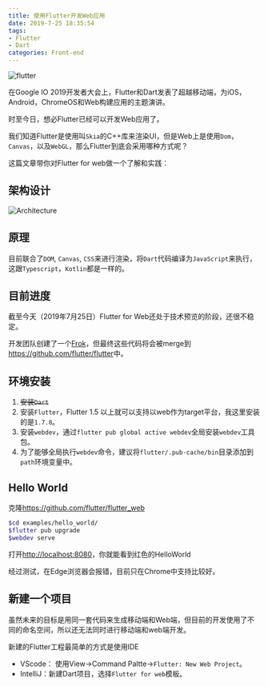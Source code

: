 ```yaml
---
title: 使用Flutter开发Web应用
date: 2019-7-25 18:35:54
tags:
- Flutter
- Dart
categories: Front-end
---
```


![flutter](https://flutter.dev/assets/flutter-lockup-4cb0ee072ab312e59784d9fbf4fb7ad42688a7fdaea1270ccf6bbf4f34b7e03f.svg)

在Google IO 2019开发者大会上，Flutter和Dart发表了超越移动端，为iOS，Android，ChromeOS和Web构建应用的主题演讲。

时至今日，想必Flutter已经可以开发Web应用了。

我们知道Flutter是使用叫`Skia`的C++库来渲染UI，但是Web上是使用`Dom`，`Canvas`，以及`WebGL`，那么Flutter到底会采用哪种方式呢？

这篇文章带你对Flutter for web做一个了解和实践：
<!-- more -->

## 架构设计

![Architecture](https://flutter.dev/images/Dart-framework-v-browser-framework.png)

## 原理

目前联合了`DOM`, `Canvas`, `CSS`来进行渲染，将`Dart`代码编译为`JavaScript`来执行，这跟`Typescript`，`Kotlin`都是一样的。

## 目前进度

截至今天（2019年7月25日）Flutter for Web还处于技术预览的阶段，还很不稳定。

开发团队创建了一个[Frok](https://github.com/flutter/flutter_web)，但最终这些代码将会被merge到<https://github.com/flutter/flutter>中。

## 环境安装

1. ~~安装`Dart`~~
2. 安装`Flutter`，Flutter 1.5 以上就可以支持以web作为target平台，我这里安装的是`1.7.8`。
3. 安装`webdev`，通过`flutter pub global active webdev`全局安装`webdev`工具包。
4. 为了能够全局执行`webdev`命令，建议将`flutter/.pub-cache/bin`目录添加到`path`环境变量中。

## Hello World

克隆<https://github.com/flutter/flutter_web>

```bash
$cd examples/hello_world/
$flutter pub upgrade
$webdev serve
```

打开<http://localhost:8080>，你就能看到红色的HelloWorld

经过测试，在Edge浏览器会报错，目前只在Chrome中支持比较好。

## 新建一个项目

虽然未来的目标是用同一套代码来生成移动端和Web端，但目前的开发使用了不同的命名空间，所以还无法同时进行移动端和web端开发。

新建的Flutter工程最简单的方式是使用IDE

- VScode： 使用View->Command Paltte->`Flutter: New Web Project`。
- IntelliJ：新建Dart项目，选择`Flutter for web`模板。